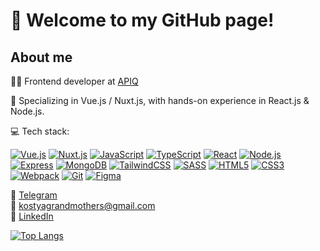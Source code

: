 # 👋 Welcome to my GitHub page!
## About me
👨‍💻 Frontend developer at [APIQ](https://apiq.live/)

🌱 Specializing in Vue.js / Nuxt.js, with hands-on experience in React.js & Node.js.

💻 Tech stack:

[![Vue.js](https://skillicons.dev/icons?i=vue "Vue.js")](https://vuejs.org/)
[![Nuxt.js](https://skillicons.dev/icons?i=nuxt "Nuxt.js")](https://nuxt.com/)
[![JavaScript](https://skillicons.dev/icons?i=js "JavaScript")](https://developer.mozilla.org/en-US/docs/Web/JavaScript)
[![TypeScript](https://skillicons.dev/icons?i=ts "TypeScript")](https://www.typescriptlang.org/)
[![React](https://skillicons.dev/icons?i=react "React")](https://react.dev/)
[![Node.js](https://skillicons.dev/icons?i=nodejs "Node.js")](https://nodejs.org/)
[![Express](https://skillicons.dev/icons?i=express "Express.js")](https://expressjs.com/)
[![MongoDB](https://skillicons.dev/icons?i=mongodb "MongoDB")](https://www.mongodb.com/)
[![TailwindCSS](https://skillicons.dev/icons?i=tailwind "Tailwind CSS")](https://tailwindcss.com/)
[![SASS](https://skillicons.dev/icons?i=sass "SASS")](https://sass-lang.com/)
[![HTML5](https://skillicons.dev/icons?i=html "HTML5")](https://developer.mozilla.org/en-US/docs/Web/HTML)
[![CSS3](https://skillicons.dev/icons?i=css "CSS3")](https://developer.mozilla.org/en-US/docs/Web/CSS)
[![Webpack](https://skillicons.dev/icons?i=webpack "Webpack")](https://webpack.js.org/)
[![Git](https://skillicons.dev/icons?i=git "Git")](https://git-scm.com/)
[![Figma](https://skillicons.dev/icons?i=figma "Figma")](https://www.figma.com/)

📱 [Telegram](https://t.me/kogrms)  
📧 kostyagrandmothers@gmail.com  
💼 [LinkedIn](https://www.linkedin.com/in/kogrms/)

[![Top Langs](https://github-readme-stats.vercel.app/api/top-langs/?username=kogrms&layout=compact&theme=vue-dark&cache_seconds=1800)](https://github.com/kogrms/github-readme-stats)
